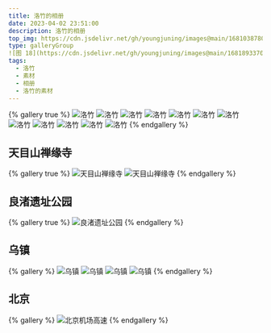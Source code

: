 ```yaml
---
title: 洛竹的相册
date: 2023-04-02 23:51:00
description: 洛竹的相册
top_img: https://cdn.jsdelivr.net/gh/youngjuning/images@main/1681038780175.png
type: galleryGroup
![图 18](https://cdn.jsdelivr.net/gh/youngjuning/images@main/1681893370544.png)
tags:
  - 洛竹
  - 素材
  - 相册
  - 洛竹的素材
---
```


{% gallery true %}
![洛竹](https://cdn.jsdelivr.net/gh/youngjuning/images@main/1681893376601.gif)
![洛竹](https://cdn.jsdelivr.net/gh/youngjuning/images@main/1681038780175.png)
![洛竹](https://cdn.jsdelivr.net/gh/youngjuning/images@main/1681040185713.png)
![洛竹](https://cdn.jsdelivr.net/gh/youngjuning/images@main/1681040241093.png)
![洛竹](https://cdn.jsdelivr.net/gh/youngjuning/images@main/1680450378978.png)
![洛竹](https://cdn.jsdelivr.net/gh/youngjuning/images@main/1681038742294.png)
![洛竹](https://cdn.jsdelivr.net/gh/youngjuning/images@main/1681037572058.png)
![洛竹](https://cdn.jsdelivr.net/gh/youngjuning/images@main/1681038692400.png)
![洛竹](https://cdn.jsdelivr.net/gh/youngjuning/images@main/1681040178946.png)
![洛竹](https://cdn.jsdelivr.net/gh/youngjuning/images@main/1681038734909.png)
![洛竹](https://cdn.jsdelivr.net/gh/youngjuning/images@main/1680450445599.png)
![洛竹](https://cdn.jsdelivr.net/gh/youngjuning/images@main/1680450294102.jpeg)
{% endgallery %}

## 天目山禅缘寺

{% gallery true %}
![天目山禅缘寺](https://cdn.jsdelivr.net/gh/youngjuning/images@main/1681037668923.png)
![天目山禅缘寺](https://cdn.jsdelivr.net/gh/youngjuning/images@main/1681037722738.png)
{% endgallery %}

## 良渚遗址公园

{% gallery true %}
![良渚遗址公园](https://cdn.jsdelivr.net/gh/youngjuning/images@main/1681037773106.png)
{% endgallery %}

## 乌镇

{% gallery %}
![乌镇](https://cdn.jsdelivr.net/gh/youngjuning/images@main/1681037921104.png)
![乌镇](https://cdn.jsdelivr.net/gh/youngjuning/images@main/1681037939527.png)
![乌镇](https://cdn.jsdelivr.net/gh/youngjuning/images@main/1681037954091.png)
![乌镇](https://cdn.jsdelivr.net/gh/youngjuning/images@main/1681037969639.png)
{% endgallery %}

## 北京

{% gallery %}
![北京机场高速](https://cdn.jsdelivr.net/gh/youngjuning/images@main/1681037844692.png)
{% endgallery %}
